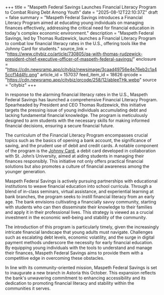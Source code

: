+++
title = "Maspeth Federal Savings Launches Financial Literacy Program to Combat Rising Debt Among Youth"
date = "2025-08-12T22:10:37Z"
draft = false
summary = "Maspeth Federal Savings introduces a Financial Literacy Program aimed at educating young individuals on managing finances effectively, addressing the critical need for financial education in today's complex economic environment."
description = "Maspeth Federal Savings, led by Thomas Rudzewick, launches a Financial Literacy Program to combat low financial literacy rates in the U.S., offering tools like the Johnny Card for students."
source_link = "https://www.citybiz.co/article/730805/qa-with-thomas-rudzewick-president-chief-executive-officer-of-maspeth-federal-savings/"
enclosure = "https://cdn.newsramp.app/citybiz/newsimage/3caad49756e4e76eb2c1a45ccf14d4fc.png"
article_id = 157037
feed_item_id = 18626
qrcode = "https://cdn.newsramp.app/citybiz/qrcode/258/12/ableeTHk.webp"
source = "citybiz"
+++

<p>In response to the alarming financial literacy rates in the U.S., Maspeth Federal Savings has launched a comprehensive Financial Literacy Program. Spearheaded by President and CEO Thomas Rudzewick, this initiative targets the pressing issue of young individuals accumulating debt and lacking fundamental financial knowledge. The program is meticulously designed to arm students with the necessary skills for making informed financial decisions, ensuring a secure financial future.</p><p>The curriculum of the Financial Literacy Program encompasses crucial topics such as the basics of opening a bank account, the significance of saving, and the prudent use of debit and credit cards. A notable component of the program is the <a href="https://www.stjohns.edu" rel="nofollow" target="_blank">Johnny Card</a>, a debit card developed in collaboration with St. John’s University, aimed at aiding students in managing their finances responsibly. This initiative not only offers practical financial solutions but also promotes a culture of financial awareness among the younger generation.</p><p>Maspeth Federal Savings is actively pursuing partnerships with educational institutions to weave financial education into school curricula. Through a blend of in-class seminars, virtual assistance, and experiential learning at bank branches, the program seeks to instill financial literacy from an early age. The bank envisions cultivating a financially savvy community, starting with students who can then disseminate their knowledge to their families and apply it in their professional lives. This strategy is viewed as a crucial investment in the economic well-being and stability of the community.</p><p>The introduction of this program is particularly timely, given the increasingly intricate financial landscape that young adults must navigate. Challenges such as escalating debt levels, economic volatility, and the surge in digital payment methods underscore the necessity for early financial education. By equipping young individuals with the tools to understand and manage their finances, Maspeth Federal Savings aims to provide them with a competitive edge in overcoming these obstacles.</p><p>In line with its community-oriented mission, Maspeth Federal Savings is set to inaugurate a new branch in Astoria this October. This expansion reflects the bank's unwavering commitment to enhancing accessibility and its dedication to promoting financial literacy and stability within the communities it serves.</p>